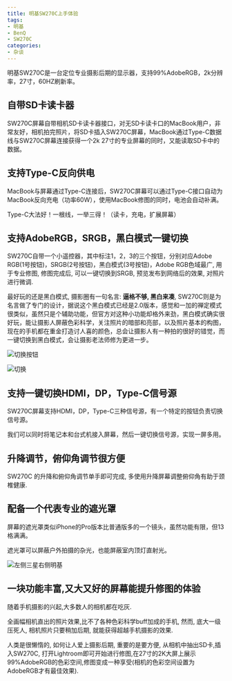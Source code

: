 ```yaml
---
title: 明基SW270C上手体验
tags: 
- 明基
- BenQ
- SW270C
categories:
- 杂谈
---
```



明基SW270C是一台定位专业摄影后期的显示器，支持99%AdobeRGB，2k分辨率，27寸，60HZ刷新率。

## 自带SD卡读卡器

SW270C屏幕自带相机SD卡读卡器接口，对无SD卡读卡口的MacBook用户，非常友好，相机拍完照片，将SD卡插入SW270C屏幕，MacBook通过Type-C数据线与SW270C屏幕连接获得一个2k 27寸的专业屏幕的同时，又能读取SD卡中的数据。


## 支持Type-C反向供电

MacBook与屏幕通过Type-C连接后，SW270C屏幕可以通过Type-C接口自动为MacBook反向充电（功率60W），使用MacBook修图的同时，电池会自动补满。

Type-C大法好！一根线，一举三得！（读卡，充电，扩展屏幕）


## 支持AdobeRGB，SRGB，黑白模式一键切换

SW270C自带一个小遥控器，其中标注1，2，3的三个按钮，分别对应Adobe RGB(1号按钮)，SRGB(2号按钮)，黑白模式(3号按钮)，Adobe RGB色域最广, 用于专业修图, 修图完成后, 可以一键切换到SRGB, 预览发布到网络后的效果, 对照片进行微调.

最好玩的还是黑白模式, 摄影圈有一句名言: **逼格不够, 黑白来凑**, SW270C则是为名言做了专门的设计，据说这个黑白模式已经是2.0版本，感觉和一加的禅定模式很类似，虽然只是个辅助功能，但官方对这种小功能却格外来劲，黑白模式确实很好玩，能让摄影人屏蔽色彩科学，关注照片的暗部和亮部，以及照片基本的构图， 现在的手机都在重金打造讨人喜的颜色，总会让摄影人有一种拍的很好的错觉，而一键切换到黑白模式，会让摄影老法师修为更进一步。

![切换按钮](https://cdn.fangyuanxiaozhan.com/assets/1620277198473sm4BxNtp.jpeg)



![切换](https://cdn.fangyuanxiaozhan.com/assets/1620277245969zNmrSNGn.png)

## 支持一键切换HDMI，DP，Type-C信号源

SW270C屏幕支持HDMI，DP，Type-C三种信号源，有一个特定的按钮负责切换信号源。

我们可以同时将笔记本和台式机接入屏幕，然后一键切换信号源，实现一屏多用。


## 升降调节，俯仰角调节很方便

SW270C 的升降和俯仰角调节单手即可完成, 多使用升降屏幕调整俯仰角有助于颈椎健康.


## 配备一个代表专业的遮光罩


屏幕的遮光罩类似iPhone的Pro版本比普通版多的一个镜头，虽然功能有限，但13格满满。

遮光罩可以屏蔽户外拍摄的杂光，也能屏蔽室内顶灯直射光。

![左侧三星右侧明基](https://cdn.fangyuanxiaozhan.com/assets/1620277153751athBdS0m.jpeg)




## 一块功能丰富,又大又好的屏幕能提升修图的体验

随着手机摄影的兴起,大多数人的相机都在吃灰.

全画幅相机直出的照片效果,比不了各种色彩科学buff加成的手机, 然而, 底大一级压死人, 相机照片只要稍加后期, 就能获得超越手机摄影的效果.

人类是很懒惰的, 如何让人爱上摄影后期, 重要的是要方便, 从相机中抽出SD卡,插入SW270C, 打开Lightroom即可开始进行修图,在27寸的2K大屏上展示99%AdobeRGB的色彩空间,修图变成一种享受(相机的色彩空间设置为AdobeRGB才有最佳效果).
